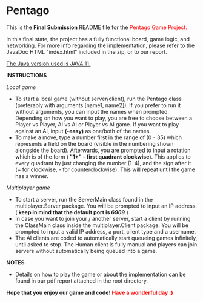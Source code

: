 # Pentago

This is the <strong>Final Submission</strong> README file for the <span style="color:red">Pentago Game Project.</span>

In this final state, the project has a fully functional board, game logic, and networking. For more info regarding the
implementation, please refer to the JavaDoc HTML "index.html" included in the zip, or to our report.

<u>The Java version used is JAVA 11.</u>

<strong>INSTRUCTIONS</strong>

<i>Local game</i>
* To start a local game (without server/client), run the Pentago class (preferably with arguments [name1, name2]). If
you prefer to run it without arguments, you can input the names when prompted. Depending on how you want to play, you
are free to choose between a Player vs Player, AI vs AI or Player vs AI game. If you want to play against an AI, input
<strong>(-easy)</strong> as one/both of the names.
* To make a move, type a number first in the range of (0 - 35) which represents a field on the board (visible in the
numbering shown alongside the board). Afterwards, you are prompted to input a rotation which is of the form (<strong>
"1+" - first quadrant clockwise</strong>). This applies to every quadrant by just changing the number (1-4), and the
sign after it (+ for clockwise, - for counterclockwise). This will repeat until the game has a winner.

<i>Multiplayer game</i>

* To start a server, run the ServerMain class found in the multiplayer.Server package. You will be prompted
to input an IP address. (<strong> keep in mind that the default port is <i>6969</I></strong> )
* In case you want to join your / another server, start a client by running the ClassMain class inside the
multiplayer.Client package. You will be prompted to input a valid IP address, a port, client type and a username.
* The AI clients are coded to automatically start queueing games infinitely, until asked to stop. The Human client
is fully manual and players can join servers without automatically being queued into a game.

<strong>NOTES</strong>


* Details on how to play the game or about the implementation can be found in our pdf report attached in the root
directory.

<strong>Hope that you enjoy our game and code! <span style="color:red">Have a wonderful day :) </span> </strong>


